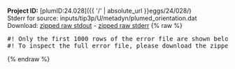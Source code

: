 **Project ID:** [plumID:24.028]({{ '/' | absolute_url }}eggs/24/028/)  
Stderr for source:  inputs/tip3p/U/metadyn/plumed_orientation.dat   
Download: [zipped raw stdout](plumed_orientation.dat.plumed.stdout.txt.zip) - [zipped raw stderr](plumed_orientation.dat.plumed.stderr.txt.zip) 
{% raw %}
<pre>
#! Only the first 1000 rows of the error file are shown below
#! To inspect the full error file, please download the zipped raw stderr file above
</pre>
{% endraw %}
